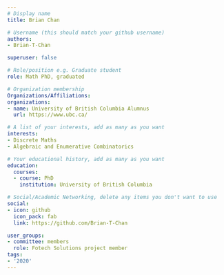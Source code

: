 ```yaml
---
# Display name
title: Brian Chan

# Username (this should match your github username)
authors:
- Brian-T-Chan

superuser: false

# Role/position e.g. Graduate student
role: Math PhD, graduated

# Organization membership
Organizations/Affiliations:
organizations:
- name: University of British Columbia Alumnus
  url: https://www.ubc.ca/

# A list of your interests, add as many as you want
interests:
- Discrete Maths
- Algebraic and Enumerative Combinatorics

# Your educational history, add as many as you want
education:
  courses:
  - course: PhD
    institution: University of British Columbia

# Social/Academic Networking, delete any items you don't want to use
social:
- icon: github
  icon_pack: fab
  link: https://github.com/Brian-T-Chan

user_groups:
- committee: members
  role: Fotech Solutions project member
tags:
- '2020'
---
```


